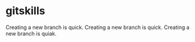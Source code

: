 # gitskills
Creating a new branch is quick.
Creating a new branch is quick.
Creating a new branch is quiak.
